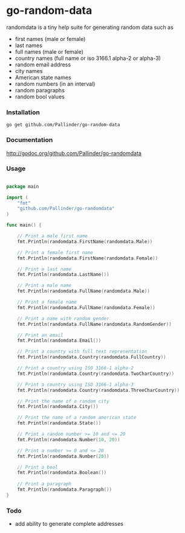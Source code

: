 go-random-data
==============

randomdata is a tiny help suite for generating random data such as 
* first names (male or female)
* last names
* full names (male or female) 
* country names (full name or iso 3166.1 alpha-2 or alpha-3)
* random email address
* city names
* American state names
* random numbers (in an interval)
* random paragraphs 
* random bool values

### Installation
```go get github.com/Pallinder/go-random-data```

### Documentation
http://godoc.org/github.com/Pallinder/go-randomdata

### Usage
```go

package main

import (
	"fmt"
	"github.com/Pallinder/go-randomdata"
)

func main() {

	// Print a male first name
	fmt.Println(randomdata.FirstName(randomdata.Male))

	// Print a female first name
	fmt.Println(randomdata.FirstName(randomdata.Female))

	// Print a last name
	fmt.Println(randomdata.LastName())

	// Print a male name
	fmt.Println(randomdata.FullName(randomdata.Male))

	// Print a female name
	fmt.Println(randomdata.FullName(randomdata.Female))

	// Print a name with random gender
	fmt.Println(randomdata.FullName(randomdata.RandomGender))

	// Print an email
	fmt.Println(randomdata.Email())

	// Print a country with full text representation
	fmt.Println(randomdata.Country(randomdata.FullCountry))

	// Print a country using ISO 3166-1 alpha-2
	fmt.Println(randomdata.Country(randomdata.TwoCharCountry))

	// Print a country using ISO 3166-1 alpha-3
	fmt.Println(randomdata.Country(randomdata.ThreeCharCountry))

	// Print the name of a random city
	fmt.Println(randomdata.City())

	// Print the name of a random american state
	fmt.Println(randomdata.State())

	// Print a random number >= 10 and <= 20
	fmt.Println(randomdata.Number(10, 20))

	// Print a number >= 0 and <= 20
	fmt.Println(randomdata.Number(20))

	// Print a bool
	fmt.Println(randomdata.Boolean())
	
	// Print a paragraph
	fmt.Println(randomdata.Paragraph())
}

```

### Todo
* add ability to generate complete addresses
